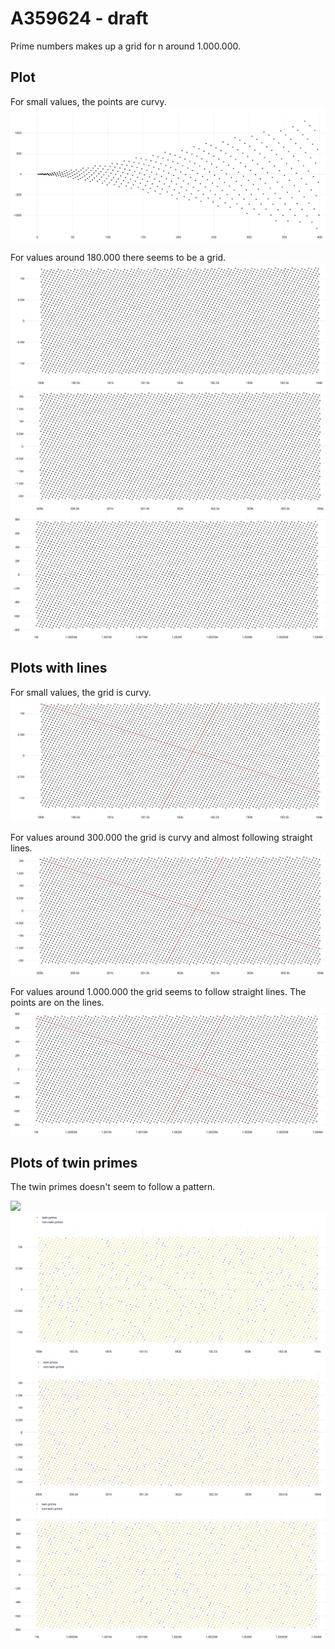 # A359624 - draft

Prime numbers makes up a grid for n around 1.000.000.


## Plot

For small values, the points are curvy.
<img src="1 - 400 - plot.jpg">

For values around 180.000 there seems to be a grid.
<img src="180k - 184k - plot.jpg">
<img src="300k - 304k - plot.jpg">
<img src="1000k - 1004k - plot.jpg">


## Plots with lines

For small values, the grid is curvy.
<img src="180k - 184k - plot with manual lines - the points are not following the straigh lines.jpg">

For values around 300.000 the grid is curvy and almost following straight lines.
<img src="300k - 304k - plot with manual lines - the points are not following the straigh lines.jpg">

For values around 1.000.000 the grid seems to follow straight lines. The points are on the lines.
<img src="1000k - 1004k - plot with manual lines - the points follows straight lines.jpg">


## Plots of twin primes

The twin primes doesn't seem to follow a pattern.

<img src="1 - 400 - no structure with twin and nontwin primes">
<img src="180k - 184k - no structure with twin and nontwin primes.jpg">
<img src="300k - 304k - no structure with twin and nontwin primes.jpg">
<img src="1000k - 1004k - no structure with twin and nontwin primes.jpg">

